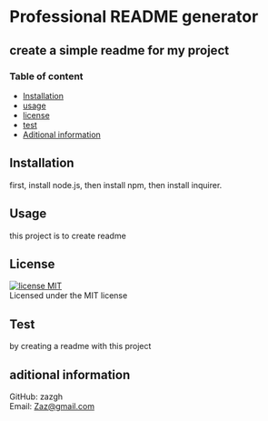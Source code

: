# Professional README generator
## create a simple readme for my project

### Table of content 
* [Installation](#installation)
* [usage](#usage)
* [license](#license)
* [test](#test)
* [Aditional information](#aditional-information)

## Installation
first, install node.js, then install npm, then install inquirer. 

## Usage
this project is to create readme 

## License
  [![license MIT](https://img.shields.io/static/v1?label=license&message=MIT&color=hotpink)](https://choosealicense.com/licenses/MIT/)
  <br>
  Licensed under the MIT license


## Test
by creating a readme with this project

## aditional information
GitHub: zazgh
<br> Email: Zaz@gmail.com

